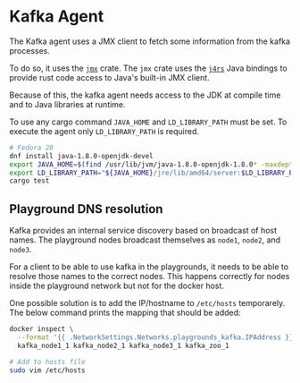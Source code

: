 # Kafka Agent
The Kafka agent uses a JMX client to fetch some information from the kafka processes.

To do so, it uses the [`jmx`](https://crates.io/crates/jmx) crate.
The `jmx` crate uses the [`j4rs`](https://crates.io/crates/j4rs) Java bindings to provide
rust code access to Java's built-in JMX client.

Because of this, the kafka agent needs access to the JDK at compile time
and to Java libraries at runtime.

To use any cargo command `JAVA_HOME` and `LD_LIBRARY_PATH` must be set.
To execute the agent only `LD_LIBRARY_PATH` is required.

```bash
# Fedora 28
dnf install java-1.8.0-openjdk-devel
export JAVA_HOME=$(find /usr/lib/jvm/java-1.8.0-openjdk-1.8.0* -maxdepth 0 | tail -n1)
export LD_LIBRARY_PATH="${JAVA_HOME}/jre/lib/amd64/server:$LD_LIBRARY_PATH"
cargo test
```


## Playground DNS resolution
Kafka provides an internal service discovery based on broadcast of host names.
The playground nodes broadcast themselves as `node1`, `node2`, and `node3`.

For a client to be able to use kafka in the playgrounds, it needs to be able to resolve
those names to the correct nodes.
This happens correctly for nodes inside the playground network but not for the docker host.

One possible solution is to add the IP/hostname to `/etc/hosts` temporarely.
The below command prints the mapping that should be added:

```bash
docker inspect \
  --format '{{ .NetworkSettings.Networks.playgrounds_kafka.IPAddress }} {{ .Config.Hostname }}' \
  kafka_node1_1 kafka_node2_1 kafka_node3_1 kafka_zoo_1

# Add to hosts file
sudo vim /etc/hosts
```
